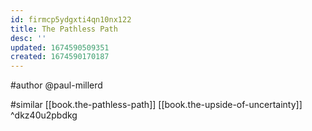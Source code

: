 ```yaml
---
id: firmcp5ydgxti4qn10nx122
title: The Pathless Path
desc: ''
updated: 1674590509351
created: 1674590170187
---
```


#author @paul-millerd

#similar [[book.the-pathless-path]] [[book.the-upside-of-uncertainty]]  ^dkz40u2pbdkg